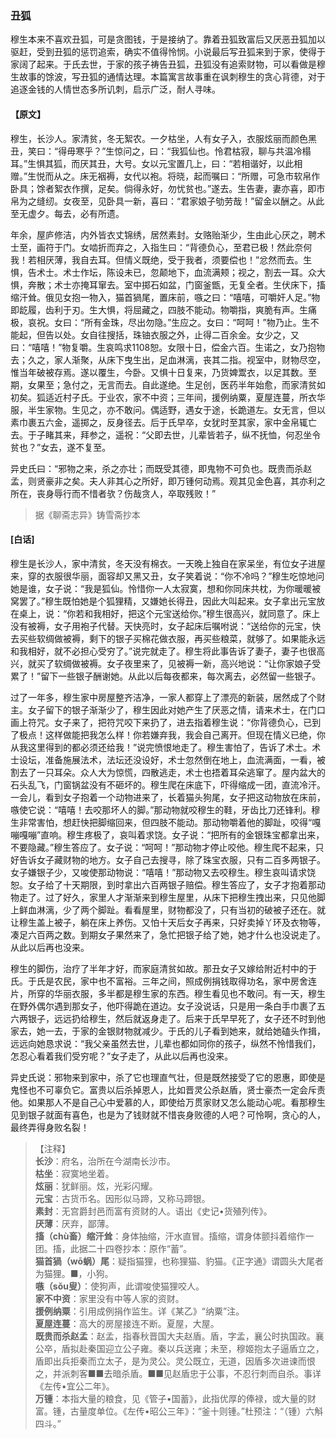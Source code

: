 <script type="text/javascript">
    var head = document.getElementsByTagName('head')[0];
    cssURL = '/public/liao.css';
    linkTag = document.createElement('link');
    linkTag.href = cssURL;
    linkTag.setAttribute('type','text/css');
    linkTag.setAttribute('rel','stylesheet');
    head.appendChild(linkTag);
</script>
### 丑狐

穆生本来不喜欢丑狐，可是贪图钱，于是接纳了。靠着丑狐致富后又厌恶丑狐加以驱赶，受到丑狐的惩罚追索，确实不值得怜悯。小说最后写丑狐来到于家，使得于家阔了起来。于氏去世，于家的孩子祷告丑狐，丑狐没有追索财物，可以看做是穆生故事的馀波，写丑狐的通情达理。本篇寓言故事重在讽刺穆生的贪心背德，对于追逐金钱的人情世态多所讥刺，启示广泛，耐人寻味。

#### 【原文】
<section>
穆生，长沙人。家清贫，冬无絮农。一夕枯坐，人有女子入，衣服炫丽而颜色黑丑，笑曰：“得毋寒乎？”生惊问之，曰：“我狐仙也。怜君枯寂，聊与共温冷榻耳。”生惧其狐，而厌其丑，大号。女以元宝置几上，曰：“若相谐好，以此相赠。”生悦而从之。床无裀褥，女代以袍。将晓，起而嘱曰：“所赠，可急市软帛作卧具；馀者絮衣作撰，足矣。倘得永好，勿忧贫也。”遂去。生告妻，妻亦喜，即市帛为之缝纫。女夜至，见卧具一新，喜曰：“君家娘子劬劳哉！”留金以酬之。从此至无虚夕。每去，必有所遗。

年余，屋庐修洁，内外皆衣丈锦绣，居然素封。女赂贻渐少，生由此心厌之，聘术士至，画符于门。女啮折而弃之，入指生曰：“背德负心，至君已极！然此奈何我！若相厌薄，我自去耳。但情义既绝，受于我者，须要偿也！”忿然而去。生惧，告术士。术士作坛，陈设未已，忽颠地下，血流满颊；视之，割去一耳。众大惧，奔散；术士亦掩耳窜去。室中掷石如盆，门窗釜甑，无复全者。生伏床下，搐缩汗耸。俄见女抱一物入，猫首猧尾，置床前，嗾之曰：“嘻嘻，可嚼奸人足。”物即龁履，齿利于刃。生大惧，将屈藏之，四肢不能动。物嚼指，爽脆有声。生痛极，哀祝。女曰：“所有金珠，尽出勿隐。”生应之。女曰：“呵呵！”物乃止。生不能起，但告以处。女自往搜括，珠铀衣服之外，止得二百余金。女少之，又曰：“嘻嘻！”物复嚼。生哀鸣求1108恕。女限十日，偿金六百。生诺之，女乃抱物去；久之，家人渐聚，从床下曳生出，足血淋漓，丧其二指。视室中，财物尽空，惟当年破被存焉。遂以覆生，今卧。又惧十日复来，乃货婢鬻衣，以足其数。至期，女果至；急付之，无言而去。自此遂绝。生足创，医药半年始愈，而家清贫如初矣。狐适近村子氏。于业农，家不中资；三年间，援例纳粟，夏屋连蔓，所衣华服，半生家物。生见之，亦不敢问。偶适野，遇女于途，长跪道左。女无言，但以素巾裹五六金，遥掷之，反身径去。后于氏早卒，女犹时至其家，家中金帛辄亡去。于子睹其来，拜参之，遥祝：“父即去世，儿辈皆若子，纵不抚恤，何忍坐令贫也？”女去，遂不复至。

异史氏曰：“邪物之来，杀之亦壮；而既受其德，即鬼物不可负也。既贵而杀赵孟，则贤豪非之矣。夫人非其心之所好，即万锺何动焉。观其见金色喜，其亦利之所在，丧身辱行而不惜者欤？伤哉贪人，卒取残败！”

</section>

> 据《聊斋志异》铸雪斋抄本

#### [白话]
<aside>

穆生是长沙人，家中清贫，冬天没有棉衣。一天晚上独自在家呆坐，有位女子进屋来，穿的衣服很华丽，面容却又黑又丑，女子笑着说：“你不冷吗？”穆生吃惊地问她是谁，女子说：“我是狐仙。怜惜你一人太寂寞，想和你同床共枕，为你暖暖被窝罢了。”穆生既怕她是个狐狸精，又嫌她长得丑，因此大叫起来。女子拿出元宝放在桌上，说：“你若和我相好，把这个元宝送给你。”穆生很高兴，就同意了。床上没有被褥，女子用袍子代替。天快亮时，女子起床后嘱咐说：“送给你的元宝，快去买些软绸做被褥，剩下的银子买棉花做衣服，再买些粮菜，就够了。如果能永远和我相好，就不必担心受穷了。”说完就走了。穆生将此事告诉了妻子，妻子也很高兴，就买了软绸做被褥。女子夜里来了，见被褥一新，高兴地说：“让你家娘子受累了！”留下一些银子酬谢她。从此以后每夜都来，每次离去，必然留一些银子。

过了一年多，穆生家中房屋整齐洁净，一家人都穿上了漂亮的新装，居然成了个财主。女子留下的银子渐渐少了，穆生因此对她产生了厌恶之情，请来术士，在门口画上符咒。女子来了，把符咒咬下来扔了，进去指着穆生说：“你背德负心，已到了极点！这样做能把我怎么样！你若嫌弃我，我会自己离开。但现在情义已绝，你从我这里得到的都必须还给我！”说完愤恨地走了。穆生害怕了，告诉了术士。术士设坛，准备施展法术，法坛还没设好，术士忽然倒在地上，血流满面，一看，被割去了一只耳朵。众人大为惊慌，四散逃走，术士也捂着耳朵逃窜了。屋内盆大的石头乱飞，门窗锅盆没有不砸坏的。穆生爬在床底下，吓得缩成一团，直流冷汗。一会儿，看到女子抱着一个动物进来了，长着猫头狗尾，女子把这动物放在床前，嗾使它说：“嘻嘻！去咬那坏人的脚。”那动物就咬穆生的鞋，牙齿比刀还锋利。穆生非常害怕，想赶快把脚缩回来，但四肢不能动。那动物嚼着他的脚趾，咬得“嘎嘣嘎嘣”直响。穆生疼极了，哀叫着求饶。女子说：“把所有的金银珠宝都拿出来，不要隐藏。”穆生答应了。女子说：“呵呵！”那动物才停止咬他。穆生爬不起来，只好告诉女子藏财物的地方。女子自己去搜寻，除了珠宝衣服，只有二百多两银子。女子嫌银子少，又唆使那动物说：“嘻嘻！”那动物又去咬穆生。穆生哀叫请求饶恕。女子给了十天期限，到时拿出六百两银子赔偿。穆生答应了，女子才抱着那动物走了。过了好久，家里人才渐渐来到穆生屋里，从床下把穆生拽出来，只见他脚上鲜血淋漓，少了两个脚趾。看看屋里，财物都没了，只有当初的破被子还在。就让穆生盖上被子，躺在床上养伤。又怕十天后女子再来，只好卖掉丫环及衣物等，凑足六百两之数。到期女子果然来了，急忙把银子给了她，她才什么也没说走了。从此以后再也没来。

穆生的脚伤，治疗了半年才好，而家庭清贫如故。那丑女子又嫁给附近村中的于氏。于氏是农民，家中也不富裕。三年之间，照成例捐钱取得功名，家中房舍连片，所穿的华丽衣服，多半都是穆生家的东西。穆生看见也不敢问。有一天，穆生在野外偶尔遇到那女子，他吓得跪在道边。女子没说话，只是用一条白手巾裹了五六两银子，远远扔给穆生，然后就返身走了。后来于氏早早死了，女子还不时到他家去，她一去，于家的金银财物就减少。于氏的儿子看到她来，就给她磕头作揖，远远向她恳求说：“我父亲虽然去世，儿辈也都如同你的孩子，纵然不怜惜我们，怎忍心看着我们受穷呢？”女子走了，从此以后再也没来。

异史氏说：邪物来到家中，杀了它也理直气壮，但是既然接受了它的恩惠，即使是鬼怪也不可辜负它。富贵以后杀掉恩人，比如晋灵公杀赵盾，贤士豪杰一定会斥责他。如果那人不是自己心中爱慕的人，即使给万贯家财又怎么能动心呢。看那穆生见到银子就面有喜色，也是为了钱财就不惜丧身败德的人吧？可怜啊，贪心的人，最终弄得身败名裂！

</aside>

> 【注释】  
<b>长沙</b>：府名，治所在今湖南长沙市。  
<b>枯坐</b>：寂寞地坐着。  
<b>炫丽</b>：犹鲜丽。炫，光彩闪耀。  
<b>元宝</b>：古货币名。因形似马蹄，又称马蹄银。  
<b>素封</b>：无宫爵封邑而富有资财的人。语出《史记•货殖列传》。  
<b>厌薄</b>：厌弃，鄙薄。  
<b>搐（chù畜）缩汗耸</b>：身体抽缩，汗水直冒。搐缩，谓身体颤抖着缩作一团。搐，此据二十四卷抄本：原作“蓄”。  
<b>猫首猧（wō蜗）尾</b>：疑指猫狸，也称狸猫、豹猫。《正字通》谓圆头大尾者为猫狸。■，小狗。  
<b>嗾（sǒu叟）</b>：使狗声，此谓唆使猫狸咬人。  
<b>家不中资</b>：家里没有中等人家的资财。  
<b>援例纳粟</b>：引用成例捐作监生。详《某乙》“纳粟”注。  
<b>夏屋连蔓</b>：高大的房屋接连不断。夏屋，大屋。  
<b>既贵而杀赵孟</b>：赵孟，指春秋晋国大夫赵盾。盾，字孟，襄公时执国政。襄公卒，盾拟赴秦国迎立公子雍。秦以兵送雍；未至，穆姬抱太子逼盾立之，盾即出兵拒秦而立太子，是为灵公。灵公既立，无道，因盾多次进谏而恨之，并派刺客■■去暗杀盾。■■见赵盾忠于公事，不忍行刺而自杀。事详《左传•宜公二年》。  
<b>万锺</b>：本指大量的粮食，见《管子•国蓄》，此指优厚的俸禄，或大量的财富。锺，古量度单位。《左传•昭公三年》：“釜十则锺。”杜预注：“（锺）六斛四斗。”  
